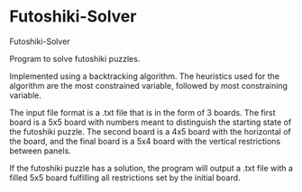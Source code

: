 # Futoshiki-Solver
Futoshiki-Solver


Program to solve futoshiki puzzles. 

Implemented using a backtracking algorithm. The heuristics used for the algorithm are the most constrained variable, followed by most constraining variable.

The input file format is a .txt file that is in the form of 3 boards. The first board is a 5x5 board with numbers meant to distinguish the starting state of the futoshiki puzzle. The second board is a 4x5 board with the horizontal of the board, and the final board is a 5x4 board with the vertical restrictions between panels.

If the futoshiki puzzle has a solution, the program will output a .txt file with a filled 5x5 board fulfilling all restrictions set by the initial board.
